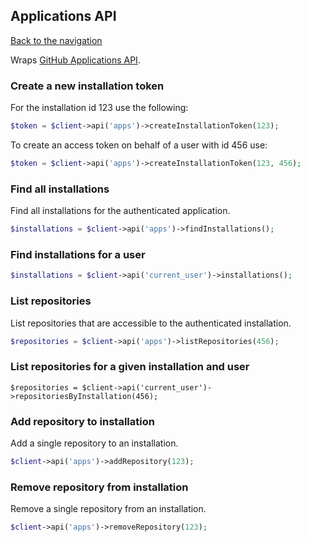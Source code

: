 ## Applications API
[Back to the navigation](README.md)

Wraps [GitHub Applications API](http://developer.github.com/v3/apps/).

### Create a new installation token
For the installation id 123 use the following:
```php
$token = $client->api('apps')->createInstallationToken(123);
```

To create an access token on behalf of a user with id 456 use:
```php
$token = $client->api('apps')->createInstallationToken(123, 456);
```

### Find all installations

Find all installations for the authenticated application.
```php
$installations = $client->api('apps')->findInstallations();
```

### Find installations for a user

```php
$installations = $client->api('current_user')->installations();
```

### List repositories

List repositories that are accessible to the authenticated installation.
```php
$repositories = $client->api('apps')->listRepositories(456);
```

### List repositories for a given installation and user

```
$repositories = $client->api('current_user')->repositoriesByInstallation(456);
```

### Add repository to installation
Add a single repository to an installation.
```php
$client->api('apps')->addRepository(123);
```

### Remove repository from installation
Remove a single repository from an installation.
```php
$client->api('apps')->removeRepository(123);
```

